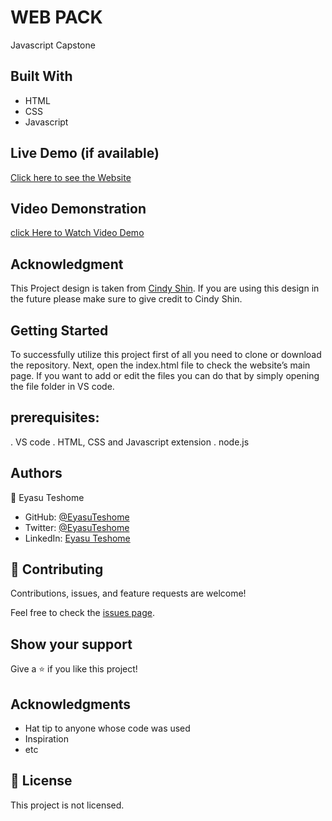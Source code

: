 

# WEB PACK
Javascript Capstone
## Built With

- HTML
- CSS
- Javascript


## Live Demo (if available)

[Click here to see the Website](https://eyasuteshome.github.io/Zema-songs/index.html)

## Video Demonstration
[click Here to Watch Video Demo](https://www.loom.com/share/c1b96009d83a4ab5948ca8a6620d8810)
## Acknowledgment
This Project design is taken from [Cindy Shin](https://www.behance.net/adagio07). If you are using this design in the future please make sure to give credit to Cindy Shin.

## Getting Started

To successfully utilize this project first of all you need to clone or download the repository. Next, open the index.html file to check the website’s main page. If you want to add or edit the files you can do that by simply opening the file folder in VS code.


## prerequisites:
. VS code
. HTML, CSS and Javascript extension
. node.js 


## Authors

👤 Eyasu Teshome

- GitHub: [@EyasuTeshome](https://github.com/EyasuTeshome)
- Twitter: [@EyasuTeshome](https://twitter.com/EyasuTeshome)
- LinkedIn: [Eyasu Teshome](https://linkedin.com/in/EyasuTeshome)


## 🤝 Contributing

Contributions, issues, and feature requests are welcome!

Feel free to check the [issues page](../../issues/).

## Show your support

Give a ⭐️ if you like this project!

## Acknowledgments

- Hat tip to anyone whose code was used
- Inspiration
- etc

## 📝 License

This project is not licensed.